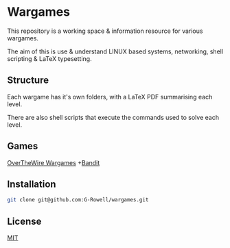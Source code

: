 # Wargames

This repository is a working space & information resource for various wargames.

The aim of this is use & understand LINUX based systems, networking, shell scripting & LaTeX typesetting.

## Structure

Each wargame has it's own folders, with a LaTeX PDF summarising each level.

There are also shell scripts that execute the commands used to solve each level.

## Games

[OverTheWire Wargames](https://overthewire.org/wargames/)
+[Bandit](https://overthewire.org/wargames/bandit/)

## Installation

```bash
git clone git@github.com:G-Rowell/wargames.git
```

## License
[MIT](https://choosealicense.com/licenses/mit/)
